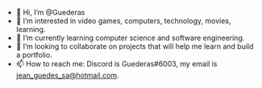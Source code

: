 - 👋 Hi, I’m @Guederas
- 👀 I’m interested in video games, computers, technology, movies, learning.
- 🌱 I’m currently learning computer science and software engineering.
- 💞️ I’m looking to collaborate on projects that will help me learn and build a portfolio.
- 📫 How to reach me: Discord is Guederas#6003, my email is jean_guedes_sa@hotmail.com.
<!---
Guederas/Guederas is a ✨ special ✨ repository because its `README.md` (this file) appears on your GitHub profile.
You can click the Preview link to take a look at your changes.
--->
